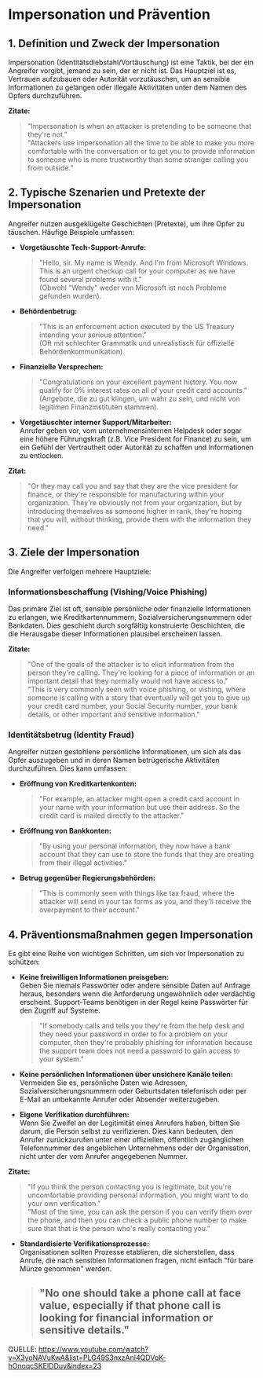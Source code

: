 # Impersonation und Prävention  


## 1. Definition und Zweck der Impersonation

Impersonation (Identitätsdiebstahl/Vortäuschung) ist eine Taktik, bei der ein Angreifer vorgibt, jemand zu sein, der er nicht ist. Das Hauptziel ist es, Vertrauen aufzubauen oder Autorität vorzutäuschen, um an sensible Informationen zu gelangen oder illegale Aktivitäten unter dem Namen des Opfers durchzuführen.

**Zitate:**

> "Impersonation is when an attacker is pretending to be someone that they're not."  
> "Attackers use impersonation all the time to be able to make you more comfortable with the conversation or to get you to provide information to someone who is more trustworthy than some stranger calling you from outside."

## 2. Typische Szenarien und Pretexte der Impersonation

Angreifer nutzen ausgeklügelte Geschichten (Pretexte), um ihre Opfer zu täuschen. Häufige Beispiele umfassen:

- **Vorgetäuschte Tech-Support-Anrufe:**  
  > "Hello, sir. My name is Wendy. And I'm from Microsoft Windows. This is an urgent checkup call for your computer as we have found several problems with it."  
  (Obwohl "Wendy" weder von Microsoft ist noch Probleme gefunden wurden).

- **Behördenbetrug:**  
  > "This is an enforcement action executed by the US Treasury intending your serious attention."  
  (Oft mit schlechter Grammatik und unrealistisch für offizielle Behördenkommunikation).

- **Finanzielle Versprechen:**  
  > "Congratulations on your excellent payment history. You now qualify for 0% interest rates on all of your credit card accounts."  
  (Angebote, die zu gut klingen, um wahr zu sein, und nicht von legitimen Finanzinstituten stammen).

- **Vorgetäuschter interner Support/Mitarbeiter:**  
  Anrufer geben vor, vom unternehmensinternen Helpdesk oder sogar eine höhere Führungskraft (z.B. Vice President for Finance) zu sein, um ein Gefühl der Vertrautheit oder Autorität zu schaffen und Informationen zu entlocken.

**Zitat:**

> "Or they may call you and say that they are the vice president for finance, or they're responsible for manufacturing within your organization. They're obviously not from your organization, but by introducing themselves as someone higher in rank, they're hoping that you will, without thinking, provide them with the information they need."

## 3. Ziele der Impersonation

Die Angreifer verfolgen mehrere Hauptziele:

### Informationsbeschaffung (Vishing/Voice Phishing)

Das primäre Ziel ist oft, sensible persönliche oder finanzielle Informationen zu erlangen, wie Kreditkartennummern, Sozialversicherungsnummern oder Bankdaten. Dies geschieht durch sorgfältig konstruierte Geschichten, die die Herausgabe dieser Informationen plausibel erscheinen lassen.

**Zitate:**

> "One of the goals of the attacker is to elicit information from the person they're calling. They're looking for a piece of information or an important detail that they normally would not have access to."  
> "This is very commonly seen with voice phishing, or vishing, where someone is calling with a story that eventually will get you to give up your credit card number, your Social Security number, your bank details, or other important and sensitive information."

### Identitätsbetrug (Identity Fraud)

Angreifer nutzen gestohlene persönliche Informationen, um sich als das Opfer auszugeben und in deren Namen betrügerische Aktivitäten durchzuführen. Dies kann umfassen:

- **Eröffnung von Kreditkartenkonten:**  
  > "For example, an attacker might open a credit card account in your name with your information but use their address. So the credit card is mailed directly to the attacker."

- **Eröffnung von Bankkonten:**  
  > "By using your personal information, they now have a bank account that they can use to store the funds that they are creating from their illegal activities."

- **Betrug gegenüber Regierungsbehörden:**  
  > "This is commonly seen with things like tax fraud, where the attacker will send in your tax forms as you, and they'll receive the overpayment to their account."

## 4. Präventionsmaßnahmen gegen Impersonation

Es gibt eine Reihe von wichtigen Schritten, um sich vor Impersonation zu schützen:

- **Keine freiwilligen Informationen preisgeben:**  
  Geben Sie niemals Passwörter oder andere sensible Daten auf Anfrage heraus, besonders wenn die Anforderung ungewöhnlich oder verdächtig erscheint. Support-Teams benötigen in der Regel keine Passwörter für den Zugriff auf Systeme.  
  > "If somebody calls and tells you they're from the help desk and they need your password in order to fix a problem on your computer, then they're probably phishing for information because the support team does not need a password to gain access to your system."

- **Keine persönlichen Informationen über unsichere Kanäle teilen:**  
  Vermeiden Sie es, persönliche Daten wie Adressen, Sozialversicherungsnummern oder Geburtsdaten telefonisch oder per E-Mail an unbekannte Anrufer oder Absender weiterzugeben.

- **Eigene Verifikation durchführen:**  
  Wenn Sie Zweifel an der Legitimität eines Anrufers haben, bitten Sie darum, die Person selbst zu verifizieren. Dies kann bedeuten, den Anrufer zurückzurufen unter einer offiziellen, öffentlich zugänglichen Telefonnummer des angeblichen Unternehmens oder der Organisation, nicht unter der vom Anrufer angegebenen Nummer.

**Zitate:**

> "If you think the person contacting you is legitimate, but you're uncomfortable providing personal information, you might want to do your own verification."  
> "Most of the time, you can ask the person if you can verify them over the phone, and then you can check a public phone number to make sure that that is the person who's really contacting you."

- **Standardisierte Verifikationsprozesse:**  
  Organisationen sollten Prozesse etablieren, die sicherstellen, dass Anrufe, die nach sensiblen Informationen fragen, nicht einfach "für bare Münze genommen" werden.  
  > "No one should take a phone call at face value, especially if that phone call is looking for financial information or sensitive details."
  > ---
QUELLE: https://www.youtube.com/watch?v=X3yoNAVuKwA&list=PLG49S3nxzAnl4QDVqK-hOnoqcSKEIDDuv&index=23
